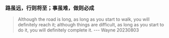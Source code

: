 ### 路虽远，行则将至；事虽难，做则必成
>Although the road is long, as long as you start to walk, you will definitely reach it; although things are difficult, as long as you start to do it, you will definitely complete it.  --- Wayne 20230803